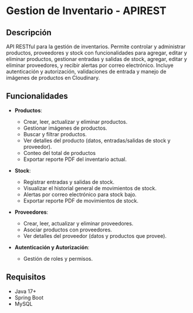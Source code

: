 # Gestion de Inventario - APIREST

## Descripción

API RESTful para la gestión de inventarios. Permite controlar y administrar productos, proveedores y stock con funcionalidades para agregar, editar y eliminar productos, gestionar entradas y salidas de stock, agregar, editar y eliminar proveedores, y recibir alertas por correo electrónico. Incluye autenticación y autorización, validaciones de entrada y manejo de imágenes de productos en Cloudinary.

## Funcionalidades

- **Productos**:
  - Crear, leer, actualizar y eliminar productos.
  - Gestionar imágenes de productos.
  - Buscar y filtrar productos.
  - Ver detalles del producto (datos, entradas/salidas de stock y proveedor).
  - Conteo del total de productos
  - Exportar reporte PDF del inventario actual.

- **Stock**:
  - Registrar entradas y salidas de stock.
  - Visualizar el historial general de movimientos de stock.
  - Alertas por correo electrónico para stock bajo.
  - Exportar reporte PDF de movimientos de stock.

- **Proveedores**:
  - Crear, leer, actualizar y eliminar proveedores.
  - Asociar productos con proveedores.
  - Ver detalles del proveedor (datos y productos que provee).

- **Autenticación y Autorización**:
  - Gestión de roles y permisos.

## Requisitos

- Java 17+
- Spring Boot
- MySQL
